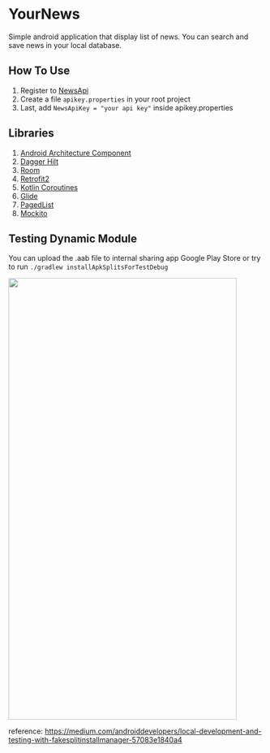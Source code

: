 # YourNews
Simple android application that display list of news. You can search and save news in your local database.

## How To Use
1. Register to [NewsApi](https://newsapi.org/)
2. Create a file `apikey.properties` in your root project
3. Last, add `NewsApiKey = "your api key"` inside apikey.properties

## Libraries
1. [Android Architecture Component](https://developer.android.com/topic/libraries/architecture)
2. [Dagger Hilt](https://dagger.dev/hilt/)
3. [Room](https://developer.android.com/jetpack/androidx/releases/room)
4. [Retrofit2](https://square.github.io/retrofit/)
5. [Kotlin Coroutines](https://kotlinlang.org/docs/reference/coroutines/coroutines-guide.html)
6. [Glide](https://github.com/bumptech/glide)
7. [PagedList](https://developer.android.com/topic/libraries/architecture/paging)
8. [Mockito](https://site.mockito.org/)

## Testing Dynamic Module 
You can upload the .aab file to internal sharing app Google Play Store or try to run `./gradlew installApkSplitsForTestDebug`

<img src="https://raw.githubusercontent.com/bimovall/YourNews/master/screenshot/dynamic_feature_test.gif" width="450" height="870"/>

reference: https://medium.com/androiddevelopers/local-development-and-testing-with-fakesplitinstallmanager-57083e1840a4
